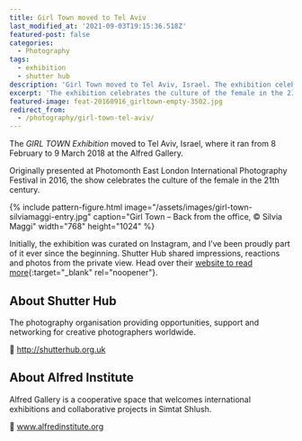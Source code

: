 ```yaml
---
title: Girl Town moved to Tel Aviv
last_modified_at: '2021-09-03T19:15:36.518Z'
featured-post: false
categories:
  - Photography
tags:
  - exhibition
  - shutter hub
description: 'Girl Town moved to Tel Aviv, Israel. The exhibition celebrates the culture of the female in the 21th century. By Shutter Hub, hosted at Albert Gallery.'
excerpt: 'The exhibition celebrates the culture of the female in the 21th century. By Shutter Hub, hosted at Albert Gallery.'
featured-image: feat-20160916_girltown-empty-3502.jpg
redirect_from:
  - /photography/girl-town-tel-aviv/
---
```

<p class="lead">The <em>GIRL TOWN Exhibition</em> moved to Tel Aviv, Israel, where it ran from 8 February to 9 March 2018 at the Alfred Gallery.</p>

Originally presented at Photomonth East London International Photography Festival in 2016, the show celebrates the culture of the female in the 21th century.

{% include pattern-figure.html image="/assets/images/girl-town-silviamaggi-entry.jpg" caption="Girl Town – Back from the office, &copy; Silvia Maggi" width="768" height="1024" %}

Initially, the exhibition was curated on Instagram, and I’ve been proudly part of it ever since the beginning. Shutter Hub shared impressions, reactions and photos from the private view. Head over their [website to read more](https://shutterhub.org.uk/blog/girl-town-tel-aviv-shutter-hub-exhibition-launch-event-and-pictures){:target="_blank" rel="noopener"}.

## About Shutter Hub

The photography organisation providing opportunities, support and networking for creative photographers worldwide.  

<p class="detached">🔗 <a href="http://shutterhub.org.uk" target="_blank" rel="noopener">http://shutterhub.org.uk</a></p>

## About Alfred Institute

Alfred Gallery is a cooperative space that welcomes international exhibitions and collaborative projects in Simtat Shlush.

<p class="detached">🔗 <a href="http://www.alfredinstitute.org/eng/alfred-institute-welcome" target="_blank" rel="noopener">www.alfredinstitute.org</a></p>
